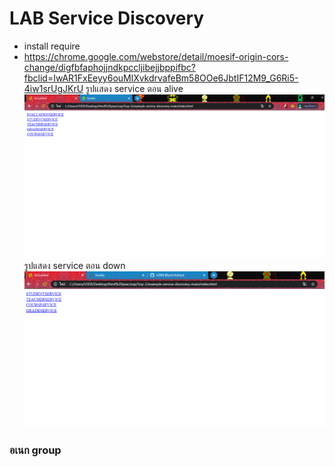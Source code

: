 # LAB Service Discovery
- install require
 - https://chrome.google.com/webstore/detail/moesif-origin-cors-change/digfbfaphojjndkpccljibejjbppifbc?fbclid=IwAR1FxEeyy6ouMlXvkdrvafeBm58OOe6JbtIF12M9_G6Ri5-4iw1srUgJKrU
 รูปแสดง service ตอน alive
 ![Screen](https://raw.githubusercontent.com/H3N9/Sop-2/master/example-service-discovery-main/Capture.PNG)
 รูปแสดง service ตอน down
 ![Screen2](https://raw.githubusercontent.com/H3N9/Sop-2/master/example-service-discovery-main/evaluation.PNG)
### อเนก group
